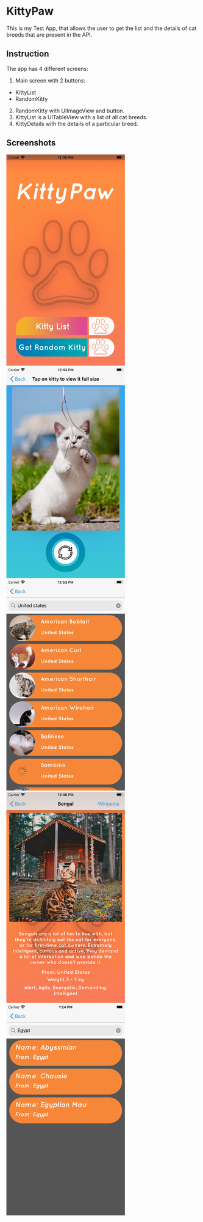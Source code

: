 # KittyPaw

This is my Test App, that allows the user to get the list and the details of cat breeds that are present in the API.

## Instruction

The app has 4 different screens:
1. Main screen with 2 buttons:
  * KittyList
  * RandomKitty
2. RandomKitty with UIImageView and button.
3. KittyList is a UITableView with a list of all cat breeds.
4. KittyDetails with the details of a particular breed.

## Screenshots
![Screenshot](https://github.com/Falliot/KittyPaw/blob/master/Test%20Task/Screenshots/MainScreen.png)
![Screenshot](https://github.com/Falliot/KittyPaw/blob/master/Test%20Task/Screenshots/RandomImgScreen.png)
![Screenshot](https://github.com/Falliot/KittyPaw/blob/master/Test%20Task/Screenshots/KittyListScreen.png)
![Screenshot](https://github.com/Falliot/KittyPaw/blob/master/Test%20Task/Screenshots/detailsScreen.png)
![Screenshot](https://github.com/Falliot/KittyPaw/blob/master/Test%20Task/Screenshots/KittyListNew.png)


